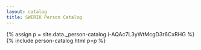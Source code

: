 ```yaml
---
layout: catalog
title: SWERIK Person Catalog
---
```

{% assign p = site.data._person-catalog.i-AQAc7L3yWtMcgD3r6CxRHG %}
{% include person-catalog.html p=p %}

